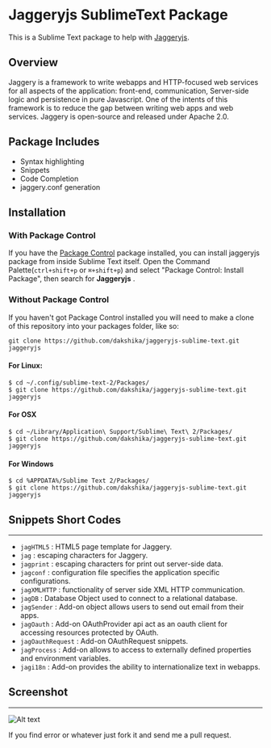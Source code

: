 Jaggeryjs SublimeText Package
==============================

This is a Sublime Text package to help with [Jaggeryjs](http://jaggeryjs.org/). 

Overview
-----------------------
Jaggery is a framework to write webapps and HTTP-focused web services for all aspects of the application: front-end, communication, Server-side logic and persistence in pure Javascript. One of the intents of this framework is to reduce the gap between writing web apps and web services. Jaggery is open-source and released under Apache 2.0.

Package Includes
--------------------------
- Syntax highlighting
- Snippets
- Code Completion
- jaggery.conf generation

## Installation ##

### With Package Control ###

If you have the [Package Control][package_control] package installed, you can install jaggeryjs package from inside Sublime Text itself. Open the Command Palette(<code>ctrl+shift+p</code> or <code>⌘+shift+p</code>) and select "Package Control: Install Package", then search for **Jaggeryjs** .

### Without Package Control ###

If you haven't got Package Control installed you will need to make a clone of this repository into your packages folder, like so:

    git clone https://github.com/dakshika/jaggeryjs-sublime-text.git jaggeryjs

#### For Linux:

	$ cd ~/.config/sublime-text-2/Packages/
	$ git clone https://github.com/dakshika/jaggeryjs-sublime-text.git jaggeryjs

#### For OSX

	$ cd ~/Library/Application\ Support/Sublime\ Text\ 2/Packages/
	$ git clone https://github.com/dakshika/jaggeryjs-sublime-text.git jaggeryjs

#### For Windows

	$ cd %APPDATA%/Sublime Text 2/Packages/
	$ git clone https://github.com/dakshika/jaggeryjs-sublime-text.git jaggeryjs
	

## Snippets Short Codes ##
----------------------------------------

- <code>jagHTML5</code> : HTML5 page template for Jaggery.
- <code>jag</code> : escaping characters for Jaggery. 
- <code>jagprint</code> :  escaping characters for print out server-side data.
- <code>jagconf</code> : configuration file specifies the application specific configurations.
- <code>jagXMLHTTP</code> : functionality of server side XML HTTP communication.
- <code>jagDB</code> : Database Object used to connect to a relational database.
- <code>jagSender</code> : Add-on object allows users to send out email from their apps.
- <code>jagOauth</code> : Add-on OAuthProvider api act as an oauth client for accessing resources protected by OAuth.
- <code>jagOauthRequest</code> : Add-on OAuthRequest snippets. 
- <code>jagProcess</code> : Add-on allows to access to externally defined properties and environment variables.
- <code>jagi18n</code> : Add-on provides the ability to internationalize text in webapps.

[sublime]: http://www.sublimetext.com/
[package_control]: http://wbond.net/sublime_packages/package_control

## Screenshot ##
--------------------------

![Alt text](http://3.bp.blogspot.com/-4-jMKpWEc0c/U3qSkehthsI/AAAAAAAAAvs/pF-VLCAdXqk/s1600/screenshot001.gif "Jaggeryjs Sublime Text")

If you find error or whatever just fork it and send me a pull request.
